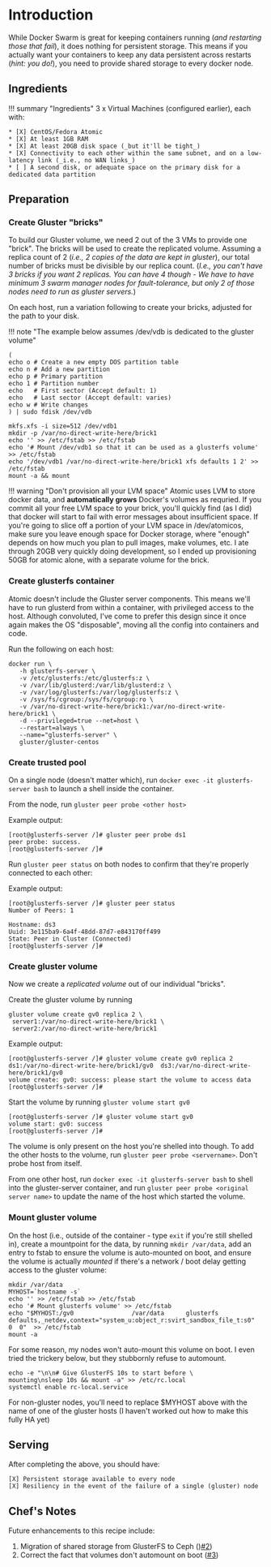 # Introduction

While Docker Swarm is great for keeping containers running (_and restarting those that fail_), it does nothing for persistent storage. This means if you actually want your containers to keep any data persistent across restarts (_hint: you do!_), you need to provide shared storage to every docker node.

## Ingredients

!!! summary "Ingredients"
    3 x Virtual Machines (configured earlier), each with:

    * [X] CentOS/Fedora Atomic
    * [X] At least 1GB RAM
    * [X] At least 20GB disk space (_but it'll be tight_)
    * [X] Connectivity to each other within the same subnet, and on a low-latency link (_i.e., no WAN links_)
    * [ ] A second disk, or adequate space on the primary disk for a dedicated data partition

## Preparation

### Create Gluster "bricks"

To build our Gluster volume, we need 2 out of the 3 VMs to provide one "brick". The bricks will be used to create the replicated volume. Assuming a replica count of 2 (_i.e., 2 copies of the data are kept in gluster_), our total number of bricks must be divisible by our replica count. (_I.e., you can't have 3 bricks if you want 2 replicas. You can have 4 though - We have to have minimum 3 swarm manager nodes for fault-tolerance, but only 2 of those nodes need to run as gluster servers._)

On each host, run a variation following to create your bricks, adjusted for the path to your disk.

!!! note "The example below assumes /dev/vdb is dedicated to the gluster volume"
```
(
echo o # Create a new empty DOS partition table
echo n # Add a new partition
echo p # Primary partition
echo 1 # Partition number
echo   # First sector (Accept default: 1)
echo   # Last sector (Accept default: varies)
echo w # Write changes
) | sudo fdisk /dev/vdb

mkfs.xfs -i size=512 /dev/vdb1
mkdir -p /var/no-direct-write-here/brick1
echo '' >> /etc/fstab >> /etc/fstab
echo '# Mount /dev/vdb1 so that it can be used as a glusterfs volume' >> /etc/fstab
echo '/dev/vdb1 /var/no-direct-write-here/brick1 xfs defaults 1 2' >> /etc/fstab
mount -a && mount
```

!!! warning "Don't provision all your LVM space"
    Atomic uses LVM to store docker data, and **automatically grows** Docker's volumes as requried. If you commit all your free LVM space to your brick, you'll quickly find (as I did) that docker will start to fail with error messages about insufficient space. If you're going to slice off a portion of your LVM space in /dev/atomicos, make sure you leave enough space for Docker storage, where "enough" depends on how much you plan to pull images, make volumes, etc. I ate through 20GB very quickly doing development, so I ended up provisioning 50GB for atomic alone, with a separate volume for the brick.

### Create glusterfs container

Atomic doesn't include the Gluster server components.  This means we'll have to run glusterd from within a container, with privileged access to the host. Although convoluted, I've come to prefer this design since it once again makes the OS "disposable", moving all the config into containers and code.

Run the following on each host:
````
docker run \
   -h glusterfs-server \
   -v /etc/glusterfs:/etc/glusterfs:z \
   -v /var/lib/glusterd:/var/lib/glusterd:z \
   -v /var/log/glusterfs:/var/log/glusterfs:z \
   -v /sys/fs/cgroup:/sys/fs/cgroup:ro \
   -v /var/no-direct-write-here/brick1:/var/no-direct-write-here/brick1 \
   -d --privileged=true --net=host \
   --restart=always \
   --name="glusterfs-server" \
   gluster/gluster-centos
````
### Create trusted pool

On a single node (doesn't matter which), run ```docker exec -it glusterfs-server bash``` to launch a shell inside the container.

From the node, run
```gluster peer probe <other host>```

Example output:
```
[root@glusterfs-server /]# gluster peer probe ds1
peer probe: success.
[root@glusterfs-server /]#
```

Run ```gluster peer status``` on both nodes to confirm that they're properly connected to each other:

Example output:
```
[root@glusterfs-server /]# gluster peer status
Number of Peers: 1

Hostname: ds3
Uuid: 3e115ba9-6a4f-48dd-87d7-e843170ff499
State: Peer in Cluster (Connected)
[root@glusterfs-server /]#
```

### Create gluster volume

Now we create a *replicated volume* out of our individual "bricks".

Create the gluster volume by running
```
gluster volume create gv0 replica 2 \
 server1:/var/no-direct-write-here/brick1 \
 server2:/var/no-direct-write-here/brick1
```

Example output:
```
[root@glusterfs-server /]# gluster volume create gv0 replica 2 ds1:/var/no-direct-write-here/brick1/gv0  ds3:/var/no-direct-write-here/brick1/gv0
volume create: gv0: success: please start the volume to access data
[root@glusterfs-server /]#
```

Start the volume by running ```gluster volume start gv0```

```
[root@glusterfs-server /]# gluster volume start gv0
volume start: gv0: success
[root@glusterfs-server /]#
```

The volume is only present on the host you're shelled into though. To add the other hosts to the volume, run ```gluster peer probe <servername>```. Don't probe host from itself.

From one other host, run ```docker exec -it glusterfs-server bash``` to shell into the gluster-server container, and run ```gluster peer probe <original server name>``` to update the name of the host which started the volume.

### Mount gluster volume

On the host (i.e., outside of the container - type ```exit``` if you're still shelled in), create a mountpoint for the data, by running ```mkdir /var/data```, add an entry to fstab to ensure the volume is auto-mounted on boot, and ensure the volume is actually _mounted_ if there's a network / boot delay getting access to the gluster volume:

```
mkdir /var/data
MYHOST=`hostname -s`
echo '' >> /etc/fstab >> /etc/fstab
echo '# Mount glusterfs volume' >> /etc/fstab
echo "$MYHOST:/gv0                /var/data      glusterfs       defaults,_netdev,context="system_u:object_r:svirt_sandbox_file_t:s0"  0  0"  >> /etc/fstab
mount -a
```

For some reason, my nodes won't auto-mount this volume on boot. I even tried the trickery below, but they stubbornly refuse to automount.
```
echo -e "\n\n# Give GlusterFS 10s to start before \
mounting\nsleep 10s && mount -a" >> /etc/rc.local
systemctl enable rc-local.service
```

For non-gluster nodes, you'll need to replace $MYHOST above with the name of one of the gluster hosts (I haven't worked out how to make this fully HA yet)

## Serving

After completing the above, you should have:

```
[X] Persistent storage available to every node
[X] Resiliency in the event of the failure of a single (gluster) node
```

## Chef's Notes

Future enhancements to this recipe include:

1. Migration of shared storage from GlusterFS to Ceph ()[#2](https://gitlab.funkypenguin.co.nz/funkypenguin/geeks-cookbook/issues/2))
2. Correct the fact that volumes don't automount on boot ([#3](https://gitlab.funkypenguin.co.nz/funkypenguin/geeks-cookbook/issues/3))
